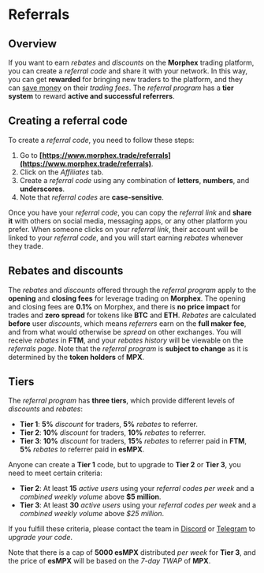 # **Referrals**

## Overview

If you want to earn *rebates* and *discounts* on the **Morphex** trading platform, you can create a *referral code* and share it with your network. In this way, you can get **rewarded** for bringing new traders to the platform, and they can <u>save money</u> on their *trading fees*. The *referral program* has a **tier system** to reward **active and successful referrers**.

## Creating a referral code

To create a *referral code*, you need to follow these steps:

1.  Go to **[](https://www.morphex.trade/referrals)[https://www.morphex.trade/referrals](https://www.morphex.trade/referrals)**.
2.  Click on the *Affiliates* tab.
3.  Create a *referral code* using any combination of **letters**, **numbers**, and **underscores**.
4.  Note that *referral codes* are **case-sensitive**.

Once you have your *referral code*, you can copy the *referral link* and **share it** with others on social media, messaging apps, or any other platform you prefer. When someone clicks on your *referral link*, their account will be linked to your *referral code*, and you will start earning *rebates* whenever they trade.

## **Rebates and discounts**

The *rebates* and *discounts* offered through the *referral program* apply to the **opening** and **closing fees** for leverage trading on **Morphex**. The opening and closing fees are **0.1%** on Morphex, and there is **no price impact** for trades and **zero spread** for tokens like **BTC** and **ETH**. *Rebates* are calculated **before** user *discounts*, which means *referrers* earn on the **full maker fee**, and from what would otherwise be *spread* on other exchanges. You will receive *rebates* in **FTM**, and your *rebates history* will be viewable on the *referrals page*. Note that the *referral program* is **subject to change** as it is determined by the **token holders** of **MPX**.

## **Tiers**

The *referral program* has **three tiers**, which provide different levels of *discounts* and *rebates*:

- **Tier 1**: **5%** *discount* for traders, **5%** *rebates* to referrer.
- **Tier 2**: **10%** *discount* for traders, **10%** *rebates* to referrer.
- **Tier 3**: **10%** *discount* for traders, **15%** *rebates* to referrer paid in **FTM**, **5%** *rebates* *to* referrer paid in **esMPX**.

Anyone can create a **Tier 1** code, but to upgrade to **Tier 2** or **Tier 3**, you need to meet certain criteria:

- **Tier 2**: At least **15** *active users* using your *referral codes* *per week* and a *combined weekly volume* above **$5 million**.
- **Tier 3**: At least **30** *active users* using your *referral codes* *per week* and a *combined weekly volume* above *$25 million*.

If you fulfill these criteria, please contact the team in [Discord](https://discord.gg/TR7zzfT2ru) or [Telegram](https://t.me/MorphexFTM) to *upgrade your code*.

Note that there is a cap of **5000 esMPX** distributed *per week* for **Tier 3**, and the price of **esMPX** will be based on the *7-day TWAP* of **MPX**.